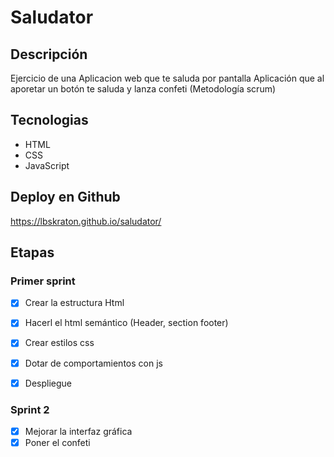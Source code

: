 # Saludator

## Descripción
Ejercicio de una Aplicacion web que te saluda por pantalla
Aplicación que al aporetar un botón te saluda y lanza confeti
(Metodología scrum)

## Tecnologias

- HTML
- CSS
- JavaScript


## Deploy en Github 

https://lbskraton.github.io/saludator/


## Etapas

### Primer sprint
- [x] Crear la estructura Html
- [x] Hacerl el html semántico (Header, section footer)
- [x] Crear estilos css
- [x] Dotar de comportamientos con js
- [x] Despliegue


### Sprint 2

- [x] Mejorar la interfaz gráfica
- [x] Poner el confeti